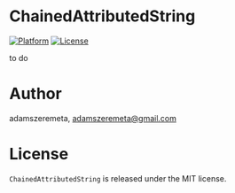 # ChainedAttributedString
[![Platform](http://img.shields.io/badge/platform-iOS-blue.svg?style=flat)](http://cocoapods.org/?q=ChainedAttributedString) [![License](http://img.shields.io/badge/license-MIT-green.svg?style=flat)](https://github.com/adamszeremeta/ChainedAttributedString/blob/master/LICENSE)

to do

Author
======

adamszeremeta, adamszeremeta@gmail.com

License
=======

`ChainedAttributedString` is released under the MIT license.
